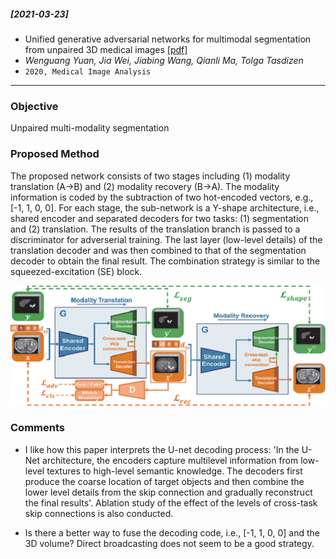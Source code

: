 ##### [2021-03-23]
- Unified generative adversarial networks for multimodal segmentation from unpaired 3D medical images [[pdf]](https://reader.elsevier.com/reader/sd/pii/S1361841520300955?token=DAF223683D23794B9A440988BDE5B128DEF9EC94CBC4A52F1DA219787873814824DB86A9F0EF83D21F9543CBB9D7471E) 
- *Wenguang Yuan, Jia Wei, Jiabing Wang, Qianli Ma, Tolga Tasdizen*
- `2020, Medical Image Analysis`

****

### Objective
Unpaired multi-modality segmentation


### Proposed Method
The proposed network consists of two stages including (1) modality translation (A->B) and (2) modality recovery (B->A). The modality information is coded by the subtraction of two hot-encoded vectors, e.g., [-1, 1, 0, 0]. For each stage, the sub-network is a Y-shape architecture, i.e., shared encoder and separated decoders for two tasks: (1) segmentation and (2) translation. The results of the translation branch is passed to a discriminator for adverserial training. The last layer (low-level details) of the translation decoder and was then combined to that of the segmentation decoder to obtain the final result. The combination strategy is similar to the squeezed-excitation (SE) block.

![Alt text](https://github.com/han-liu/Papers/blob/master/figures/Unified%20generative%20adversarial%20networks%20for%20multimodal%20segmentation%20from%20unpaired%203D%20medical%20images.jpg?raw=true)

### Comments
- I like how this paper interprets the U-net decoding process: 'In the U-Net architecture, the encoders capture multilevel information from low-level textures to high-level semantic knowledge. The decoders first produce the coarse location of target objects and then combine the lower level details from the skip connection and gradually reconstruct the final results'. Ablation study of the effect of the levels of cross-task skip connections is also conducted.  

- Is there a better way to fuse the decoding code, i.e., [-1, 1, 0, 0] and the 3D volume? Direct broadcasting does not seem to be a good strategy.